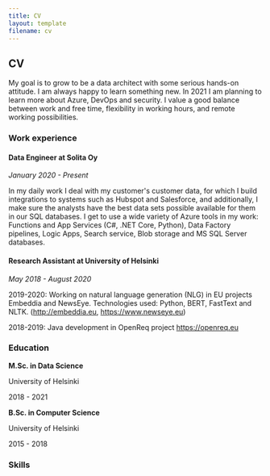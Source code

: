 ```yaml
---
title: CV
layout: template
filename: cv
--- 
```

## CV

My goal is to grow to be a data architect with some serious hands-on attitude. I am always happy to learn something new. In 2021 I am planning to learn more about Azure, DevOps and security. I value a good balance between work and free time, flexibility in working hours, and remote working possibilities.

### Work experience

#### Data Engineer at Solita Oy

_January 2020 - Present_

In my daily work I deal with my customer's customer data, for which I build integrations to systems such as Hubspot and Salesforce, and additionally, I make sure the analysts have the best data sets possible available for them in our SQL databases. I get to use a wide variety of Azure tools in my work: Functions and App Services (C#, .NET Core, Python), Data Factory pipelines, Logic Apps, Search service, Blob storage and MS SQL Server databases.

#### Research Assistant at University of Helsinki

_May 2018 - August 2020_

2019-2020: Working on natural language generation (NLG) in EU projects Embeddia and NewsEye. Technologies used: Python, BERT, FastText and NLTK.
(http://embeddia.eu, https://www.newseye.eu)

2018-2019: Java development in OpenReq project
https://openreq.eu

### Education

**M.Sc. in Data Science**

University of Helsinki

2018 - 2021

**B.Sc. in Computer Science**

University of Helsinki

2015 - 2018


### Skills


